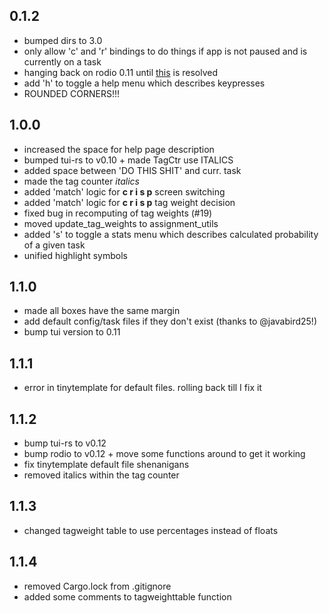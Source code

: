 ## 0.1.2
* bumped dirs to 3.0
* only allow 'c' and 'r' bindings to do things if app is not paused and is currently on a task
* hanging back on rodio 0.11 until [this](https://github.com/RustAudio/rodio/issues/290) is resolved
* add 'h' to toggle a help menu which describes keypresses
* ROUNDED CORNERS!!!

## 1.0.0
* increased the space for help page description
* bumped tui-rs to v0.10 + made TagCtr use ITALICS
* added space between 'DO THIS SHIT' and curr. task
* made the tag counter *italics*
* added 'match' logic for **c r i s p** screen switching
* added 'match' logic for **c r i s p** tag weight decision 
* fixed bug in recomputing of tag weights (#19)
* moved update_tag_weights to assignment_utils
* added 's' to toggle a stats menu which describes calculated probability of a given task
* unified highlight symbols

## 1.1.0
* made all boxes have the same margin
* add default config/task files if they don't exist (thanks to @javabird25!)
* bump tui version to 0.11

## 1.1.1
* error in tinytemplate for default files. rolling back till I fix it

## 1.1.2
* bump tui-rs to v0.12
* bump rodio to v0.12 + move some functions around to get it working
* fix tinytemplate default file shenanigans
* removed italics within the tag counter

## 1.1.3
* changed tagweight table to use percentages instead of floats

## 1.1.4
* removed Cargo.lock from .gitignore
* added some comments to tagweighttable function

